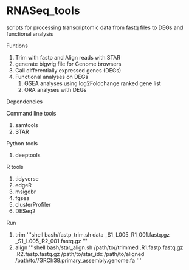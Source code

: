 # RNASeq_tools
scripts for processing transcriptomic data from fastq files to DEGs and functional analysis

Funtions

  1.  Trim with fastp and Align reads with STAR
  2.  generate bigwig file for Genome browsers
  3.  Call differentially expressed genes (DEGs)
  4.  Functional analyses on DEGs
      1. GSEA analyses using log2Foldchange ranked gene list
      2. ORA analyses with DEGs


Dependencies

Command line tools
  1. samtools
  2. STAR
 
Python tools
  1. deeptools
  
R tools
  1. tidyverse
  2. edgeR
  3. msigdbr
  4. fgsea
  5. clusterProfiler
  6. DESeq2


Run
  1. trim 
	'''shell
		bash/fastp_trim.sh data _S1_L005_R1_001.fastq.gz _S1_L005_R2_001.fastq.gz
	'''
  2. align
	'''shell
		bash/star_align.sh /path/to//trimmed .R1.fastp.fastq.gz .R2.fastp.fastq.gz /path/to/star_idx /path/to/aligned /path/to//GRCh38.primary_assembly.genome.fa
	'''
